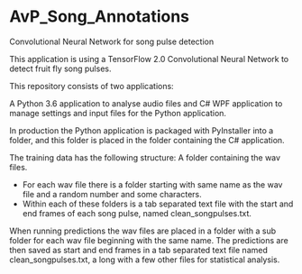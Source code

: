 # AvP_Song_Annotations
Convolutional Neural Network for song pulse detection

This application is using a TensorFlow 2.0 Convolutional Neural Network to detect fruit fly song pulses.

This repository consists of two applications:

A Python 3.6 application to analyse audio files and C# WPF application to manage settings and input files for the Python application.

In production the Python application is packaged with PyInstaller into a folder, and this folder is placed in the folder containing the C# application.


The training data has the following structure:
A folder containing the wav files.
- For each wav file there is a folder starting with same name as the wav file and a random number and some characters.
- Within each of these folders is a tab separated text file with the start and end frames of each song pulse, named clean_songpulses.txt.

When running predictions the wav files are placed in a folder with a sub folder for each wav file beginning with the same name. The predictions are then saved as start and end frames in a tab separated text file named clean_songpulses.txt, a long with a few other files for statistical analysis.
